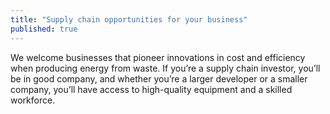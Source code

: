 ```yaml
---
title: "Supply chain opportunities for your business"
published: true
---
```

We welcome businesses that pioneer innovations in cost and efficiency when producing energy from waste. If you’re a supply chain investor, you’ll be in good company, and whether you’re a larger developer or a smaller company, you’ll have access to high-quality equipment and a skilled workforce.

